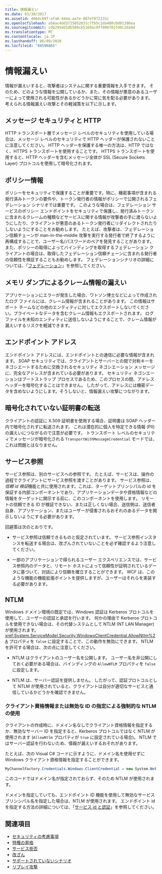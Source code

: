 ```yaml
---
title: 情報漏えい
ms.date: 03/30/2017
ms.assetid: 4064c89f-afa6-444a-aa7e-807ef072131c
ms.openlocfilehash: a58ac4dd3715052031c7fb5c1da480c0d01396ea
ms.sourcegitcommit: cdb295dd1db589ce5169ac9ff096f01fd0c2da9d
ms.translationtype: MT
ms.contentlocale: ja-JP
ms.lasthandoff: 06/09/2020
ms.locfileid: "84596865"
---
```

# <a name="information-disclosure"></a>情報漏えい

情報が漏えいすると、攻撃者はシステムに関する重要情報を入手できます。 そのため、どのような情報を公開しているか、また、その情報が悪意のあるユーザーによって使用される可能性があるかどうかに常に気を配る必要があります。 考えられる情報漏えい攻撃とその軽減策を以下に示します。

## <a name="message-security-and-http"></a>メッセージ セキュリティと HTTP

HTTP トランスポート層でメッセージ レベルのセキュリティを使用している場合は、メッセージ レベルのセキュリティで HTTP ヘッダーが保護されないことに注意してください。 HTTP ヘッダーを保護する唯一の方法は、HTTP ではなく、HTTPS トランスポートを使用することです。 HTTPS トランスポートを使用すると、HTTP ヘッダーを含むメッセージ全体が SSL (Secure Sockets Layer) プロトコルを使用して暗号化されます。

## <a name="policy-information"></a>ポリシー情報

ポリシーをセキュリティで保護することが重要です。特に、機密事項が含まれる発行済みトークンの要件や、トークン発行者の情報がポリシーで公開されるフェデレーション シナリオでは重要です。 このような場合は、フェデレーション サービスのポリシー エンドポイントをセキュリティで保護し、発行済みトークンに含まれるクレームの種類などサービスに関する情報が攻撃者の手に渡らないようにしたり、クライアントが悪意のあるトークン発行者にリダイレクトされたりしないようにすることをお勧めします。 たとえば、攻撃者は、フェデレーション信頼チェーンが man-in-the-middle 攻撃を実行する発行者で終了するように再構成することで、ユーザー名/パスワードのペアを発見することがあります。 また、ポリシーの取得によってバインディングを取得するフェデレーション クライアントの場合は、取得したフェデレーション信頼チェーンに含まれる発行者の信頼性を検証することもお勧めします。 フェデレーションシナリオの詳細については、「[フェデレーション](federation.md)」を参照してください。

## <a name="memory-dumps-can-reveal-claim-information"></a>メモリ ダンプによるクレーム情報の漏えい

アプリケーションにエラーが発生した場合、ワトソン博士などによって作成されたログ ファイルには、クレーム情報が含まれることがあります。 この情報はサポート チームなどの他のエンティティに対してエクスポートしないでください。プライベートなデータを含むクレーム情報もエクスポートされます。 ログ ファイルを未知のエンティティに送信しないようにすることで、クレーム情報が漏えいするリスクを軽減できます。

## <a name="endpoint-addresses"></a>エンドポイント アドレス

エンドポイント アドレスには、エンドポイントとの通信に必要な情報が含まれます。 SOAP セキュリティでは、クライアントとサーバーとの間で対称キーをネゴシエートするために交換されるセキュリティ ネゴシエーション メッセージに、完全なアドレスが含まれている必要があります。 セキュリティ ネゴシエーションはブートストラップ プロセスであるため、このプロセスの間、アドレス ヘッダーを暗号化することはできません。 したがって、アドレスには機密データを含めないようにします。そうしないと、情報漏えい攻撃につながります。

## <a name="certificates-transferred-unencrypted"></a>暗号化されていない証明書の転送

クライアントの認証に X.509 証明書を使用する場合、証明書は SOAP ヘッダー内で暗号化されずに転送されます。 これは潜在的に個人を特定できる情報 (PII) の漏えいにつながるので注意が必要です。 トランスポート レベルのセキュリティでメッセージが暗号化される `TransportWithMessageCredential` モードでは、これは問題とはなりません。

## <a name="service-references"></a>サービス参照

サービス参照は、別のサービスへの参照です。 たとえば、サービスは、操作の過程でクライアントにサービス参照を渡すことがあります。 サービス参照は、*信頼 id 検証*機能と共に使用されます。これは、ターゲットプリンシパルの id を保証する内部コンポーネントであり、アプリケーションデータや資格情報などの情報をターゲットに開示する前に、このコンポーネントを使用します。 リモートの信頼できる ID が検証できない、または正しくない場合、送信側は、送信者自身、アプリケーション、またはユーザーが侵害されるおそれのあるデータを開示しないようにする必要があります。

回避策は次のとおりです。

- サービス参照は信頼できるものと仮定されています。 サービス参照インスタンスを転送する場合は、改ざんされていないことを必ず確認するよう注意してください。

- 一部のアプリケーションで得られるユーザー エクスペリエンスでは、サービス参照内のデータと、リモート ホストによって信頼性が証明されているデータに基づいて、対話により信頼を確立することができます。 WCF は、このような機能の機能拡張ポイントを提供しますが、ユーザーはそれらを実装する必要があります。

## <a name="ntlm"></a>NTLM

Windows ドメイン環境の既定では、Windows 認証は Kerberos プロトコルを使用して、ユーザーの認証と承認を行います。 何かの理由で Kerberos プロトコルを使用できない場合は、その代替システムとして NTLM (NT LAN Manager) が使用されます。 <xref:System.ServiceModel.Security.WindowsClientCredential.AllowNtlm%2A> プロパティを `false` に設定することで、この動作を無効にできます。 NTLM を許可する場合は、次の点に注意してください。

- NTLM はクライアントのユーザー名を公開します。 ユーザー名を非公開にしておく必要がある場合は、バインディングの `AllowNTLM` プロパティを `false` に設定します。

- NTLM は、サーバー認証を提供しません。 したがって、認証プロトコルとして NTLM が使用されていると、クライアントは自分が適切なサービスと通信しているかどうかを確認できません。

### <a name="specifying-client-credentials-or-invalid-identity-forces-ntlm-usage"></a>クライアント資格情報または無効な ID の指定による強制的な NTLM の使用

クライアントの作成時に、ドメイン名なしでクライアント資格情報を指定するか、無効なサーバー ID を指定すると、Kerberos プロトコルではなく NTLM が使用されます (`AllowNtlm` プロパティが `true` に設定されている場合)。 NTLM ではサーバー認証を行わないため、情報が漏えいするおそれがあります。

たとえば、次の Visual C# コードに示すように、ドメイン名を使用せずに Windows クライアント資格情報を指定することができます。

```csharp
MyChannelFactory.Credentials.Windows.ClientCredential = new System.Net.NetworkCredential("username", "password");
```

このコードではドメイン名が指定されておらず、そのため NTLM が使用されます。

ドメインを指定していても、エンドポイント ID 機能を使用して無効なサービス プリンシパル名を指定した場合は、NTLM が使用されます。 エンドポイント id を指定する方法の詳細については、「[サービス id と認証](service-identity-and-authentication.md)」を参照してください。

## <a name="see-also"></a>関連項目

- [セキュリティの考慮事項](security-considerations-in-wcf.md)
- [特権の昇格](elevation-of-privilege.md)
- [サービス拒否](denial-of-service.md)
- [改ざん](tampering.md)
- [サポートされていないシナリオ](unsupported-scenarios.md)
- [リプレイ攻撃](replay-attacks.md)
